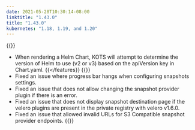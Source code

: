 ```yaml
---
date: 2021-05-28T10:30:14-08:00
linktitle: "1.43.0"
title: "1.43.0"
kubernetes: "1.18, 1.19, and 1.20"
---
```

{{<features>}}
* When rendering a Helm Chart, KOTS will attempt to determine the version of Helm to use (v2 or v3) based on the apiVersion key in Chart.yaml.
{{</features}}
{{<fixes>}}
* Fixed an issue where progress bar hangs when configuring snapshots settings.
* Fixed an issue that does not allow changing the snapshot provider plugin if there is an error.
* Fixed an issue that does not display snapshot destination page if the velero plugins are present in the private registry with velero v1.6.0. 
* Fixed an issue that allowed invalid URLs for S3 Compatible snapshot provider endpoints.
{{</fixes>}}
